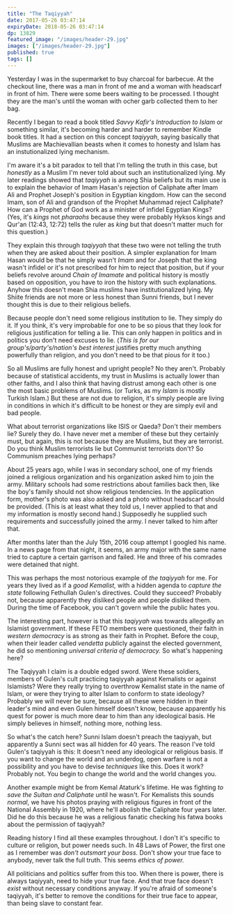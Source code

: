 ```yaml
---
title: "The Taqiyyah"
date: 2017-05-26 03:47:14
expiryDate: 2018-05-26 03:47:14
dp: 13829
featured_image: "/images/header-29.jpg"
images: ["/images/header-29.jpg"]
published: true
tags: []
---
```




Yesterday I was in the supermarket to buy charcoal for barbecue. At the checkout
line, there was a man in front of me and a woman with headscarf in front of him.
There were some beers waiting to be processed. I thought they are the man's
until the woman with ocher garb collected them to her bag.

Recently I began to read a book titled *Savvy Kafir's Introduction to Islam* or
something similar, it's becoming harder and harder to remember Kindle book
titles. It had a section on this concept *taqiyyah*, saying basically that
Muslims are Machievallian beasts when it comes to honesty and Islam has an
instutionalized lying mechanism.

I'm aware it's a bit paradox to tell that I'm telling the truth in this case,
but *honestly* as a Muslim I'm never told about such an institutionalized lying.
My later readings showed that *taqiyyah* is among Shia beliefs but its main use
is to explain the behavior of Imam Hasan's rejection of Caliphate after Imam Ali
and Prophet Joseph's position in Egyptian kingdom. How can the second Imam, son
of Ali and grandson of the Prophet Muhammad reject Caliphate? How can a Prophet
of God work as a minister of infidel Egyptian Kings? (Yes, it's *kings* not
*pharaohs* because they were probably Hyksos kings and Qur'an (12:43, 12:72)
tells the ruler as *king* but that doesn't matter much for this question.)

They explain this through *taqiyyah* that these two were not telling the truth
when they are asked about their position. A simpler explanation for Imam Hasan
would be that he simply wasn't *Imam* and for Joseph that the king wasn't
infidel or it's not prescribed for him to reject that position, but if your
beliefs revolve around *Chain of Imamate* and political history is mostly based
on opposition, you have to iron the history with such explanations. Anyhow this
doesn't mean Shia muslims have institutionalized lying. My Shiite friends are
not more or less honest than Sunni friends, but I never thought this is due to
their religious beliefs.

Because people don't need some religious institution to lie. They simply do it.
If you think, it's very improbable for one to be so pious that they look for
religious justification for telling a lie. This can only happen in politics and
in politics you don't need excuses to lie. (*This is for our
group's/party's/nation's best interest* justifies pretty much anything
powerfully than religion, and you don't need to be that pious for it too.)

So all Muslims are fully honest and upright people? No they aren't. Probably
because of statistical accidents, my trust in Muslims is actually lower than
other faiths, and I also think that having distrust among each other is one the
most basic problems of Muslims. (or Turks, as my *Islam* is mostly Turkish
Islam.) But these are not due to religion, it's simply people are
living in conditions in which it's difficult to be honest or they are simply evil and bad people.  

What about terrorist organizations like ISIS or Qaeda? Don't their members lie?
Surely they do. I have never met a member of these but they certainly must, but
again, this is not because they are Muslims, but they are terrorist. Do you
think Muslim terrorists lie but Communist terrorists don't? So Communism
preaches lying perhaps?

About 25 years ago, while I was in secondary school, one of my friends joined a
religious organization and his organization asked him to join the army. Military
schools had some restrictions about families back then, like the boy's family
should not show religious tendencies. In the application form, mother's photo
was also asked and a photo without headscarf should be provided. (This is at
least what they told us, I never applied to that and my information is mostly
second hand.) Supposedly he supplied such requirements and successfully joined
the army. I never talked to him after that.

After months later than the July 15th, 2016 coup attempt I googled his name. In
a news page from that night, it seems, an army major with the same name tried to
capture a certain garrison and failed. He and three of his comrades were
detained that night.

This was perhaps the most notorious example of *the taqiyyah* for me. For years
they lived as if a *good Kemalist,* with a hidden agenda to *capture the state*
following Fethullah Gulen's directives. Could they succeed? Probably not,
because apparently they disliked people and people disliked them. During the time of
Facebook, you can't govern while the public hates you.

The interesting part, however is that this *taqiyyah* was towards allegedly an
Islamist government. If these FETO members were questioned, their faith in
*western democracy* is as strong as their faith in Prophet. Before the coup,
when their leader called *vendetta* publicly against the elected government, he
did so mentioning *universal criteria of democracy.* So what's happening here?

The Taqiyyah I claim is a double edged sword. Were these soldiers, members of
Gulen's cult practicing taqiyyah against Kemalists or against Islamists? Were
they really trying to overthrow Kemalist state in the name of Islam, or were
they trying to alter Islam to conform to state ideology? Probably we will never
be sure, because all these were hidden in their leader's mind and even Gulen
himself doesn't know, because apparently his quest for power is much more dear
to him than any ideological basis. He simply believes in himself, nothing more,
nothing less.

So what's the catch here? Sunni Islam doesn't preach the taqiyyah, but
apparently a Sunni sect was all hidden for 40 years. The reason I've told
Gulen's taqiyyah is this: It doesn't need any ideological or religious basis. If
you want to change the world and an underdog, open warfare is not a possibility
and you have to devise *techniques* like this. Does it work? Probably not. You
begin to change the world and the world changes you.

Another example might be from Kemal Ataturk's lifetime. He was fighting *to save
the Sultan and Caliphate* until he wasn't. For Kemalists this sounds *normal*,
we have his photos praying with religious figures in front of the National
Assembly in 1920, where he'll abolish the Caliphate four years later. Did he do
this because he was a religious fanatic checking his fatwa books about the
permission of taqiyyah?

Reading history I find all these examples throughout. I don't it's specific to
culture or religion, but power needs such. In 48 Laws of Power, the first one as
I remember was *don't outsmart your boss.* Don't show your true face to anybody,
never talk the full truth. This seems *ethics of power.*

All politicians and politics suffer from this too. When there is power, there is
always taqiyyah, need to hide your true face. And that true face doesn't *exist*
without necessary conditions anyway. If you're afraid of someone's taqiyyah,
it's better to remove the conditions for their true face to appear, than being
slave to constant fear.

